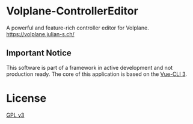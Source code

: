 # Volplane-ControllerEditor
A powerful and feature-rich controller editor for Volplane. https://volplane.julian-s.ch/

## Important Notice
This software is part of a framework in active development and not production ready. The core
of this application is based on the [Vue-CLI 3](https://github.com/vuejs/vue-cli).

# License
[GPL v3](https://github.com/JulianSchoenbaechler/Volplane-ControllerEditor/blob/master/LICENSE)
